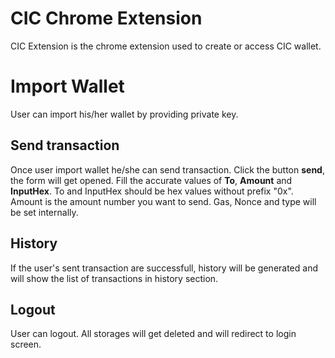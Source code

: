 # CIC Chrome Extension

CIC Extension is the chrome extension used to create or access CIC wallet. 

# Import Wallet

User can import his/her wallet by providing private key.  

## Send transaction

Once user import wallet he/she can send transaction. Click the button **send**, the form will get opened. Fill the accurate values of **To**, **Amount** and **InputHex**. To and InputHex should be hex values without prefix "0x". Amount is the amount number you want to send. Gas, Nonce and type will be set internally.

## History

If the user's sent transaction are successfull, history will be generated and will show the list of transactions in history section. 

## Logout

User can logout. All storages will get deleted and will redirect to login screen. 

